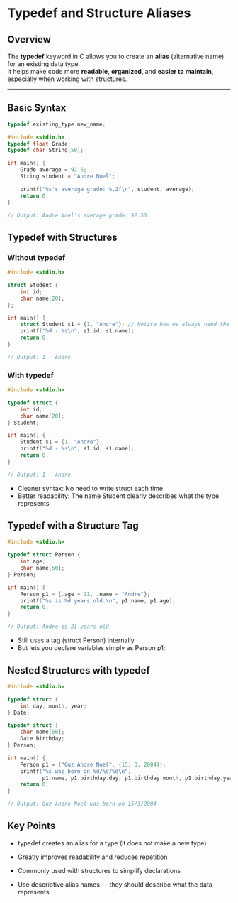 # Typedef and Structure Aliases

## Overview

The **typedef** keyword in C allows you to create an **alias** (alternative name) for an existing data type.  
It helps make code more **readable**, **organized**, and **easier to maintain**, especially when working with structures.

---

## Basic Syntax

```c
typedef existing_type new_name;
```

```c
#include <stdio.h>
typedef float Grade;
typedef char String[50];

int main() {
    Grade average = 92.5;
    String student = "Andre Noel";

    printf("%s's average grade: %.2f\n", student, average);
    return 0;
}

// Output: Andre Noel's average grade: 92.50

```

## Typedef with Structures

### Without typedef
```c
#include <stdio.h>

struct Student {
    int id;
    char name[20];
};

int main() {
    struct Student s1 = {1, "Andre"}; // Notice how we always need the struct keyword
    printf("%d - %s\n", s1.id, s1.name);
    return 0;
}

// Output: 1 - Andre

```

### With typedef
```c
#include <stdio.h>

typedef struct {
    int id;
    char name[20];
} Student;

int main() {
    Student s1 = {1, "Andre"};
    printf("%d - %s\n", s1.id, s1.name);
    return 0;
}

// Output: 1 - Andre

```
- Cleaner syntax: No need to write struct each time
- Better readability: The name Student clearly describes what the type represents

## Typedef with a Structure Tag
```c
#include <stdio.h>

typedef struct Person {
    int age;
    char name[50];
} Person;

int main() {
    Person p1 = {.age = 21, .name = "Andre"};
    printf("%s is %d years old.\n", p1.name, p1.age);
    return 0;
}

// Output: Andre is 21 years old.

```
- Still uses a tag (struct Person) internally
- But lets you declare variables simply as Person p1;

## Nested Structures with typedef
```c
#include <stdio.h>

typedef struct {
    int day, month, year;
} Date;

typedef struct {
    char name[50];
    Date birthday;
} Person;

int main() {
    Person p1 = {"Guz Andre Noel", {15, 3, 2004}};
    printf("%s was born on %d/%d/%d\n",
           p1.name, p1.birthday.day, p1.birthday.month, p1.birthday.year);
    return 0;
}

// Output: Guz Andre Noel was born on 15/3/2004

```

## Key Points

- typedef creates an alias for a type (it does not make a new type)

- Greatly improves readability and reduces repetition

- Commonly used with structures to simplify declarations

- Use descriptive alias names — they should describe what the data represents